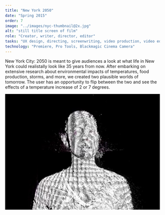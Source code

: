 ```yaml
---
title: "New York 2050"
date: "Spring 2015"
order: 7
image: "../images/nyc-thumbnail@2x.jpg"
alt: "still title screen of film"
role: "Creator, writer, director, editor"
tasks: "UX design, directing, screenwriting, video production, video editing"
technology: "Premiere, Pro Tools, Blackmagic Cinema Camera"
---
```


New York City: 2050 is meant to give audiences a look at what life in New York could realistally look like 35 years from now. After embarking on extensive research about environmental impacts of temperatures, food production, storms, and more, we created two plausible worlds of tomorrow. The user has an opportunity to flip between the two and see the effects of a temperature increase of 2 or 7 degrees.

![test](images/quinn-thumbnail@2x-2.png)
